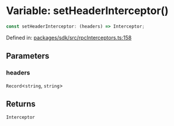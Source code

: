 # Variable: setHeaderInterceptor()

```ts
const setHeaderInterceptor: (headers) => Interceptor;
```

Defined in: [packages/sdk/src/rpcInterceptors.ts:158](https://github.com/towns-protocol/towns/blob/0db1fd0ac7258e8db8cedfb6183e8eade8284fa1/packages/sdk/src/rpcInterceptors.ts#L158)

## Parameters

### headers

`Record`\<`string`, `string`\>

## Returns

`Interceptor`
